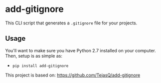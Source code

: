 # add-gitignore

This CLI script that generates a `.gitignore` file for your projects.

## Usage

You'll want to make sure you have Python 2.7 installed on your computer. Then, setup is as simple as:

* `pip install add-gitignore`

This project is based on: https://github.com/TejasQ/add-gitignore